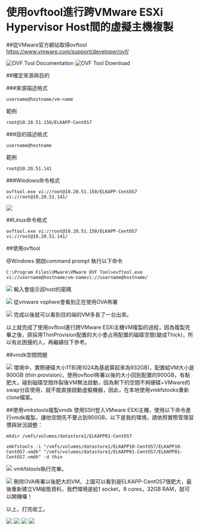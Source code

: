 # 使用ovftool進行跨VMware ESXi Hypervisor Host間的虛擬主機複製

##從VMware官方網站取得ovftool
https://www.vmware.com/support/developer/ovf/

![OVF Tool Documentation](2016-04-07_150006.png)
![OVF Tool Download](2016-04-07_145947.png)

##確定來源與目的

###來源描述格式

    username@hostname/vm-name

範例

    root@10.20.51.150/ELKAPP-CentOS7

###目的描述格式

    username@hostname

範例

    root@10.20.51.141

###Windows命令格式

    ovftool.exe vi://root@10.20.51.150/ELKAPP-CentOS7 vi://root@10.20.51.141/

![](2016-04-07_150916.png)

##Linux命令格式

    ovftool.exe vi://root@10.20.51.150/ELKAPP-CentOS7 vi://root@10.20.51.141/

##使用ovftool

@Windows 開啟command prompt 執行以下命令

    C:\Program Files\VMware\VMware OVF Tool>ovftool.exe vi://username@hostname/vm-namevi://username@hostname/

![](2016-04-07_150956.png)
輸入會提示該host的密碼

![](2016-04-07_151007.png)
從vmware vsphere會看到正在使用OVA佈署

![](2016-04-07_151020.png)
完成以後就可以看到目的端的VM多長了一台出來。

以上就完成了使用ovftool進行跨VMware ESXi主機VM複製的過程，因為複製完畢之後，原採用ThinProvision配置的大小會占用配置的磁碟空間(變成Thick)，所以有此困擾的人，再繼續往下參考。

##vmdk空間問題


![](2016-04-07_151839.png)
環境中，實際硬碟大小1TB(用1024為基底算起來為932GB)，配置給VM大小是900GB (thin provision)，使用ovftool佈署以後的大小回到配置的900GB，有點肥大，碰到磁碟空間炸裂後VM無法啟動，因為剩下的空間不夠硬碟+VMware的swap分區使用，就不能直接啟動虛擬機器，因此，在本地使用vmkfstooks重新clone檔案。

##使用vmkstools複製vmdk
使用SSH登入VMware ESXi主機，使用以下命令進行vmdk複製，讓他空間先不要占到900GB，以下是我的環境，請依照實際管理習慣與狀況調整：

    mkdir /vmfs/volumes/datastore1/ELKAPP01-CentOS7

    vmkfstools -i "/vmfs/volumes/datastore1/ELKAPP10-CentOS7/ELKAPP10-CentOS7.vmdk" "/vmfs/volumes/datastore1/ELKAPP01-CentOS7/ELKAPP01-CentOS7.vmdk" -d thin

![](2016-04-07_160145.png)
vmkfstools執行完畢。

![](2016-04-07_160248.png)
刪除OVA佈署以後肥大的VM，上圖可以看到是ELKAPP-CentOS7很肥大，最後重新建立VM組態資料，我們環境是給1 socket，8 cores，32GB RAM，就可以開機囉！

以上，打完收工。






![](2016-04-07_151829.png)
![](2016-04-07_151820.png)
![](2016-04-07_151726.png)
![](2016-04-07_151056.png)
